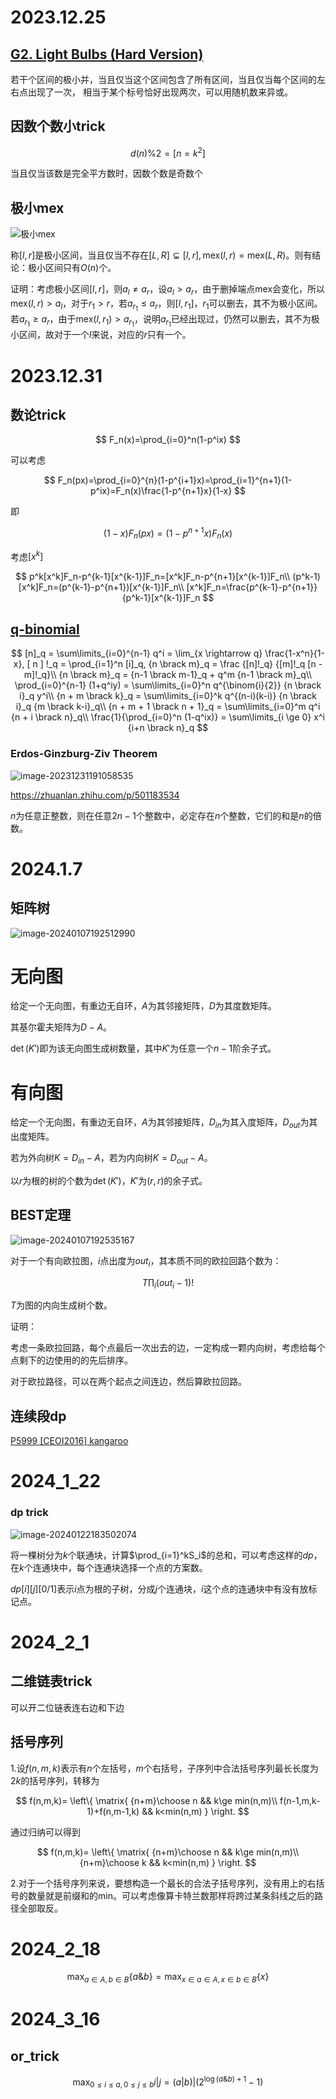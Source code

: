 # 2023.12.25

## [G2. Light Bulbs (Hard Version)](https://codeforces.com/contest/1914/problem/G2)

若干个区间的极小并，当且仅当这个区间包含了所有区间，当且仅当每个区间的左右点出现了一次， 相当于某个标号恰好出现两次，可以用随机数来异或。

## 因数个数小trick

$$
d(n)\%2=[n=k^2]
$$

当且仅当该数是完全平方数时，因数个数是奇数个

## 极小mex

![极小mex](F:\Documents\acm\picture\极小mex.png)

称$[l,r]$是极小区间，当且仅当不存在$[L,R]\subsetneq[l,r],\mbox{mex}(l,r)=\mbox{mex}(L,R)$。则有结论：极小区间只有$O(n)$个。

证明：考虑极小区间$[l,r]$，则$a_l\neq a_r$，设$a_l>a_r$，由于删掉端点$\mbox{mex}$会变化，所以$\mbox{mex}(l,r)>a_l$，对于$r_1>r$，若$a_{r_1}\leq a_r$，则$[l,r_1]$，$r_1$可以删去，其不为极小区间。若$a_{r_1}\ge a_r$，由于$\mbox{mex}(l,r_1)>a_{r_1}$，说明$a_{r_1}$已经出现过，仍然可以删去，其不为极小区间，故对于一个$l$来说，对应的$r$只有一个。

# 2023.12.31

## 数论trick

$$
F_n(x)=\prod_{i=0}^n(1-p^ix)
$$

可以考虑

$$
F_n(px)=\prod_{i=0}^{n}(1-p^{i+1}x)=\prod_{i=1}^{n+1}(1-p^ix)=F_n(x)\frac{1-p^{n+1}x}{1-x}
$$

即

$$
(1-x)F_n(px)=(1-p^{n+1}x)F_n(x)
$$

考虑$[x^k]$

$$
p^k[x^k]F_n-p^{k-1}[x^{k-1}]F_n=[x^k]F_n-p^{n+1}[x^{k-1}]F_n\\
(p^k-1)[x^k]F_n=(p^{k-1}-p^{n+1})[x^{k-1}]F_n\\
[x^k]F_n=\frac{p^{k-1}-p^{n+1}}{p^k-1}[x^{k-1}]F_n
$$

## [q-binomial](https://www.cnblogs.com/zkyJuruo/p/15515243.html)

$$
[n]_q = \sum\limits_{i=0}^{n-1} q^i = \lim_{x \rightarrow q} \frac{1-x^n}{1-x}, [ n ] !_q = \prod_{i=1}^n [i]_q, {n \brack m}_q = \frac {[n]!_q} {[m]!_q [n - m]!_q}\\
{n \brack m}_q = {n-1 \brack m-1}_q + q^m {n-1 \brack m}_q\\
\prod_{i=0}^{n-1} (1+q^iy) = \sum\limits_{i=0}^n q^{\binom{i}{2}} {n \brack i}_q y^i\\
{n + m \brack k}_q = \sum\limits_{i=0}^k q^{(n-i)(k-i)} {n \brack i}_q {m \brack k-i}_q\\
{n + m + 1 \brack n + 1}_q = \sum\limits_{i=0}^m q^i {n + i \brack n}_q\\
\frac{1}{\prod_{i=0}^n (1-q^ix)} = \sum\limits_{i \ge 0} x^i {i+n \brack n}_q
$$

### Erdos-Ginzburg-Ziv Theorem

![image-20231231191058535](C:\Users\lpr\AppData\Roaming\Typora\typora-user-images\image-20231231191058535.png)

https://zhuanlan.zhihu.com/p/501183534

$n$为任意正整数，则在任意$2n-1$个整数中，必定存在$n$个整数，它们的和是$n$的倍数。

# 2024.1.7

## 矩阵树

![image-20240107192512990](C:\Users\lpr\AppData\Roaming\Typora\typora-user-images\image-20240107192512990.png)

# 无向图

给定一个无向图，有重边无自环，$A$为其邻接矩阵，$D$为其度数矩阵。

其基尔霍夫矩阵为$D-A$。

$\det(K')$即为该无向图生成树数量，其中$K'$为任意一个$n-1$阶余子式。

# 有向图

给定一个无向图，有重边无自环，$A$为其邻接矩阵，$D_{in}$为其入度矩阵，$D_{out}$为其出度矩阵。

若为外向树$K=D_{in}-A$，若为内向树$K=D_{out}-A$。

以$r$为根的树的个数为$\det(K')$，$K'$为$(r,r)$的余子式。

## BEST定理

![image-20240107192535167](C:\Users\lpr\AppData\Roaming\Typora\typora-user-images\image-20240107192535167.png)

对于一个有向欧拉图，$i$点出度为$out_i$，其本质不同的欧拉回路个数为：

$$
T\prod_i(out_i-1)!
$$

$T$为图的内向生成树个数。

证明：

考虑一条欧拉回路，每个点最后一次出去的边，一定构成一颗内向树，考虑给每个点剩下的边使用的的先后排序。

对于欧拉路径，可以在两个起点之间连边，然后算欧拉回路。

## 连续段dp

[P5999 [CEOI2016] kangaroo](https://www.luogu.com.cn/problem/P5999)

# 2024_1_22

### dp trick

![image-20240122183502074](C:\Users\lpr\AppData\Roaming\Typora\typora-user-images\image-20240122183502074.png)

将一棵树分为$k$个联通块，计算$\prod_{i=1}^kS_i$的总和，可以考虑这样的$dp$，在$k$个连通块中，每个连通块选择一个点的方案数。

$dp[i][j][0/1]$表示$i$点为根的子树，分成$j$个连通块，$i$这个点的连通块中有没有放标记点。

# 2024_2_1

## 二维链表trick

可以开二位链表连右边和下边

## 括号序列

1.设$f(n,m,k)$表示有$n$个左括号，$m$个右括号，子序列中合法括号序列最长长度为$2k$的括号序列，转移为

$$
f(n,m,k)=
\left\{
\matrix{
{n+m}\choose n && k\ge min(n,m)\\
f(n-1,m,k-1)+f(n,m-1,k) && k<min(n,m)
}
\right.
$$

通过归纳可以得到

$$
f(n,m,k)=
\left\{
\matrix{
{n+m}\choose n && k\ge min(n,m)\\
{n+m}\choose k && k<min(n,m)
}
\right.
$$

2.对于一个括号序列来说，要想构造一个最长的合法子括号序列，没有用上的右括号的数量就是前缀和的min。可以考虑像算卡特兰数那样将跨过某条斜线之后的路径全部取反。

# 2024_2_18

$$
\max_{a\in A,b\in B}\{a\&b\}=\max_{x\in a\in A, x\in b \in B}\{x\}
$$

# 2024_3_16

## or_trick

$$
\max_{0\leq i \le a,0\le j\le b}i|j=(a | b)|(2^{\log(a\&b) + 1}-1)
$$
